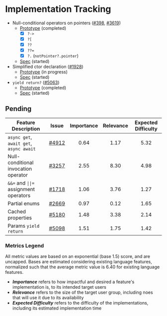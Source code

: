 # Implementation Tracking

- Null-conditional operators on pointers ([#398](https://github.com/dotnet/csharplang/issues/398), [#3619](https://github.com/dotnet/csharplang/issues/3619))
  - [Prototype](https://github.com/AlFasGD/roslyn/tree/conditional-access-pointers) (completed)
    - [x] `?->`
    - [x] `?[`
    - [x] `??`
    - [x] `??=`
    - [x] `?.` (`notPointer?.pointer`)
  - [Spec](https://github.com/AlFasGD/csharplang/blob/conditional-access-pointers-spec/proposals/pointer-conditional-member-access.md) (started)
- Simplified ctor declaration ([#1928](https://github.com/dotnet/csharplang/discussions/1928))
  - [Prototype](https://github.com/AlFasGD/roslyn/tree/features/simpler-ctor) (in progress)
  - [Spec](https://github.com/AlFasGD/csharplang/blob/simpler-ctor-spec/proposals/simpler-constructor-declarations.md) (started)
- `yield return?` ([#5063](https://github.com/dotnet/csharplang/discussions/5063))
  - [Prototype](https://github.com/AlFasGD/roslyn/tree/conditional-yield-return) (completed)
  - [Spec](https://github.com/AlFasGD/csharplang/blob/conditional-yield-return-spec/proposals/null-conditional-yield-return.md) (started)

## Pending

| Feature Description | Issue | Importance | Relevance | Expected Difficulty |
|---------------------|-------|:----------:|:---------:|:-------------------:|
| `async get`, `await get`, `async await` | [#4912](https://github.com/dotnet/csharplang/discussions/4912) | 0.64 | 1.17 | 5.32 |
| Null-conditional invocation operator | [#3257](https://github.com/dotnet/csharplang/issues/3257) | 2.55 | 8.30 | 4.98 |
| `&&=` and `\|\|=` assignment operators | [#1718](https://github.com/dotnet/csharplang/issues/1718) | 1.06 | 3.76 | 1.27 |
| Partial enums | [#2669](https://github.com/dotnet/csharplang/discussions/2669) | 0.97 | 0.12 | 1.65 |
| Cached properties | [#5180](https://github.com/dotnet/csharplang/discussions/5180) | 1.48 | 3.38 | 2.14 |
| Params `yield return` | [#5098](https://github.com/dotnet/csharplang/discussions/5098) | 1.51 | 1.75 | 1.42 |

### Metrics Legend
All metric values are based on an exponential (base 1.5) score, and are uncapped. Bases are estimated considering existing language features, normalized such that the average metric value is 6.40 for existing language features.

- ***Importance*** refers to how impactful and desired a feature's implementation is, to its intended target users
- ***Relevance*** refers to the size of the target user group, including noes that will use it due to its availability
- ***Expected Difficulty*** refers to the difficulty of the implementations, including its estimated implementation time
